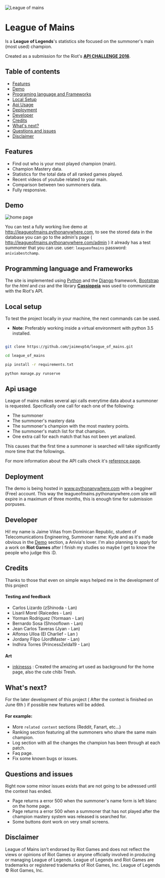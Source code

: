 ![League of mains](http://image.prntscr.com/image/f520567c01e5402fb1da162f6a78acb5.png)
# League of Mains

Is a **League of Legends**'s statistics site focused on the summoner's main (most used) champion. 

Created as a submission for the Riot's **[API CHALLENGE 2016](https://developer.riotgames.com/)**.

## Table of contents

- [Features](#features)
- [Demo](#demo)
- [Programing language and Frameworks](#programming-language-and-frameworks)
- [Local Setup](#local-setup)
- [Api Usage](#api-usage)
- [Deployment](#deployment)
- [Developer](#developer)
- [Credits](#credits)
- [What's next?](#whats-next)
- [Questions and issues](#questions-and-issues)
- [Disclaimer](#disclaimer)

## Features

- Find out who is your most played champion (main).
- Champion Mastery data.
- Statistics for the total data of all ranked games played.
- Recent videos of youtube related to your main.
- Comparison between two summoners data.
- Fully responsive.


## Demo
![home page](http://image.prntscr.com/image/083781a9b62341718f9f4b34d9a101b2.png)

You can test a fully working live demo at http://leagueofmains.pythonanywhere.com, to see the stored data in the database you can go to the admin's page ( http://leagueofmains.pythonanywhere.com/admin )
it already has a test summoner that you can use. user: `leagueofmains` password: `aniviabestchamp`.

## Programming language and Frameworks

The site is implemented using [Python](https://www.python.org/) and the [Django](https://www.djangoproject.com) framework, [Bootstrap](http://getbootstrap.com/) for the *html* and *css* and the library **[Cassiopeia](https://github.com/meraki-analytics/cassiopeia)**  was used to communicate with the Riot's API.

## Local setup

To test the project locally in your machine,  the next commands can be used.

- **Note**: Preferably working inside a virtual environment with python 3.5 installed.

```bash

git clone https://github.com/jaimevp54/league_of_mains.git

cd league_of_mains

pip install -r requirements.txt

python manage.py runserve

```

## Api usage
	
League of mains makes several api calls everytime data about a summoner is requested.
Specifically one call for each one of the following:
- The summoner  
- The summoner's mastery data
- The summoner's champion with the most mastery points.
- The summoner's match list for that champion.
- One extra call for each match that has not been yet analized.

This causes that the first time a summoner is searched will take significantly more time that the followings.

For more information about the API calls check it's [reference page](https://developer.riotgames.com/api/methods).

## Deployment

The demo is being hosted in www.pythonanywhere.com with a begginer (Free) account. This way the leagueofmains.pythonanywhere.com site will expire in a maximum of three months, this is enough time for submission porpuses.

## Developer

Hi! my name is Jaime Viñas from Dominican Republic, student of Telecomunications Engineering, Summoner name: Kyde and as it's made obvious in the [Demo](#demo) section, a Anivia's lover. I'm also planning to apply for a work on **Riot Games** after I finish my studies so maybe I get to know the people who judge this :D.

## Credits
Thanks to those that even on simple ways helped me in the development of this project

#### Testing and feedback

- Carlos Lizardo (zShinoda - Lan)
- Lisaril Morel (Raicedes - Lan)
- Yorman Rodriguez (Yormaan - Lan)
- Bernardo Sosa (Shnooflown - Lan)
- Jean Carlos Taveras (Jyan - Lan)
- Alfonso Ulloa (El Charlief - Lan )
- Jordany Filpo (JordMaster - Lan)
- Indhira Torres (PrincessZelda19 - Lan)
	
#### Art

- [inkinesss](http://inkinesss.deviantart.com) : Created the amazing art used as background for the home page, also the cute chibi Tresh.
 
	
## What's next?

For the later development of this project ( After the contest is finished on June 6th ) if possible new features will be added.

#### For example:
- More `related content` sections (Reddit, Fanart, etc...)
- Ranking section featuring all the summoners who share the same main champion.
- Log section with all the changes the champion has been through at each patch.
- Faq page.
- Fix some known bugs or issues.

## Questions and issues

Right now some minor issues exists that are not going to be adressed until the contest has ended.

- Page returns a error 500 when the summoner's name form is left blanc on the home page.
- Page returns a error 500 when a summoner that has not played after the champion mastery system was released is searched for.
- Some buttons dont work on very small screens.

## Disclaimer

League of Mains isn’t endorsed by Riot Games and does not reflect the views or opinions of Riot Games or anyone officially involved in producing or managing League of Legends. League of Legends and Riot Games are trademarks or registered trademarks of Riot Games, Inc. League of Legends © Riot Games, Inc.
